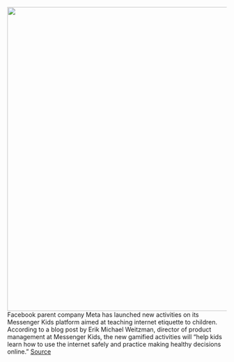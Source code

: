 <img src='https://cdn.vox-cdn.com/thumbor/da96BUKnGBwjwghjEnKTPf13Zqs=/0x0:5000x3750/1200x800/filters:focal(2100x1475:2900x2275)/cdn.vox-cdn.com/uploads/chorus_image/image/70412324/1237277727.0.jpg' width='700px' /><br/>
Facebook parent company Meta has launched new activities on its Messenger Kids platform aimed at teaching internet etiquette to children. According to a blog post by Erik Michael Weitzman, director of product management at Messenger Kids, the new gamified activities will “help kids learn how to use the internet safely and practice making healthy decisions online.”
<a href='https://www.theverge.com/2022/1/20/22893059/messenger-new-kids-internet-safety-games-facebook-meta'> Source <a/>
